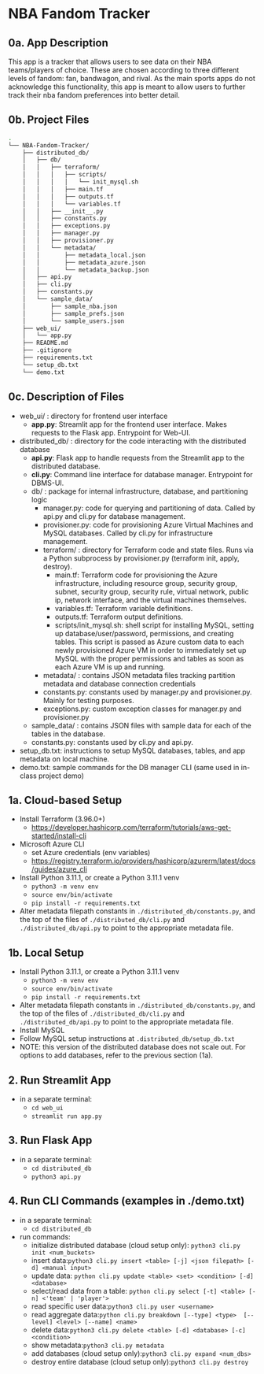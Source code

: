 # NBA Fandom Tracker

## 0a. App Description
This app is a tracker that allows users to see data on their NBA teams/players of choice. These are chosen according to three different levels of fandom: fan, bandwagon, and rival. As the main sports apps do not acknowledge this functionality, this app is meant to allow users to further track their nba fandom preferences into better detail.

## 0b. Project Files
```bash
.
└── NBA-Fandom-Tracker/
    ├── distributed_db/
    │   ├── db/
    │   │   ├── terraform/
    │   │   │   ├── scripts/
    │   │   │   │   └── init_mysql.sh
    │   │   │   ├── main.tf
    │   │   │   ├── outputs.tf
    │   │   │   └── variables.tf
    │   │   ├── __init__.py
    │   │   ├── constants.py
    │   │   ├── exceptions.py
    │   │   ├── manager.py
    │   │   ├── provisioner.py
    │   │   └── metadata/
    │   │       ├── metadata_local.json
    │   │       ├── metadata_azure.json
    │   │       └── metadata_backup.json
    │   ├── api.py
    │   ├── cli.py
    │   ├── constants.py
    │   └── sample_data/
    │       ├── sample_nba.json
    │       ├── sample_prefs.json
    │       └── sample_users.json
    ├── web_ui/
    │   └── app.py
    ├── README.md
    ├── .gitignore
    ├── requirements.txt
    └── setup_db.txt
    └── demo.txt
```
## 0c. Description of Files
- web_ui/ : directory for frontend user interface
    - **app.py**: Streamlit app for the frontend user interface. Makes requests to the Flask app. Entrypoint for Web-UI.
- distributed_db/ : directory for the code interacting with the distributed database
    - **api.py**: Flask app to handle requests from the Streamlit app to the distributed database.
    - **cli.py**: Command line interface for database manager. Entrypoint for DBMS-UI.
    - db/ : package for internal infrastructure, database, and partitioning logic 
        - manager.py: code for querying and partitioning of data. Called by api.py and cli.py for database management.
        - provisioner.py: code for provisioning Azure Virtual Machines and MySQL databases. Called by cli.py for infrastructure management.
        - terraform/ : directory for Terraform code and state files. Runs via a Python subprocess by provisioner.py (terraform init, apply, destroy).
            - main.tf: Terraform code for provisioning the Azure infrastructure, including resource group, security group, subnet, security group, security rule, virtual network, public ip, network interface, and the virtual machines themselves.
            - variables.tf: Terraform variable definitions. 
            - outputs.tf: Terraform output definitions.
            - scripts/init_mysql.sh: shell script for installing MySQL, setting up database/user/password, permissions, and creating tables. This script is passed as Azure custom data to each newly provisioned Azure VM in order to immediately set up MySQL with the proper permissions and tables as soon as each Azure VM is up and running.
        - metadata/ : contains JSON metadata files tracking partition metadata and database connection credentials
        - constants.py: constants used by manager.py and provisioner.py. Mainly for testing purposes.
        - exceptions.py: custom exception classes for manager.py and provisioner.py
    - sample_data/ : contains JSON files with sample data for each of the tables in the database.
    - constants.py: constants used by cli.py and api.py. 
- setup_db.txt: instructions to setup MySQL databases, tables, and app metadata on local machine.
- demo.txt: sample commands for the DB manager CLI (same used in in-class project demo)

## 1a. Cloud-based Setup
- Install Terraform (3.96.0+)
    - https://developer.hashicorp.com/terraform/tutorials/aws-get-started/install-cli
- Microsoft Azure CLI
    - set Azure credentials (env variables)
    - https://registry.terraform.io/providers/hashicorp/azurerm/latest/docs/guides/azure_cli
- Install Python 3.11.1, or create a Python 3.11.1 venv
    - `python3 -m venv env`
    - `source env/bin/activate`
    - `pip install -r requirements.txt`
- Alter metadata filepath  constants in `./distributed_db/constants.py`, and the top of the files of `./distributed_db/cli.py` and `./distributed_db/api.py` to point to the appropriate metadata file.

## 1b. Local Setup
- Install Python 3.11.1, or create a Python 3.11.1 venv
    - `python3 -m venv env`
    - `source env/bin/activate`
    - `pip install -r requirements.txt`
- Alter metadata filepath constants in `./distributed_db/constants.py`, and the top of the files of `./distributed_db/cli.py` and `./distributed_db/api.py` to point to the appropriate metadata file.
- Install MySQL
- Follow MySQL setup instructions at `.distributed_db/setup_db.txt`
- NOTE: this version of the distributed database does not scale out. For options to add databases, refer to the previous section (1a).

## 2. Run Streamlit App
- in a separate terminal:
    - `cd web_ui`
    - `streamlit run app.py`

## 3. Run Flask App
- in a separate terminal:
    - `cd distributed_db`
    - `python3 api.py`

## 4. Run CLI Commands (examples in ./demo.txt)
- in a separate terminal:
    - `cd distributed_db`
- run commands:
    - initialize distributed database (cloud setup only): `python3 cli.py init <num_buckets>`
    - insert data:`python3 cli.py insert <table> [-j] <json filepath> [-d] <manual input>`
    - update data: `python cli.py update <table> <set> <condition> [-d] <database>`
    - select/read data from a table: `python cli.py select [-t] <table> [-n] <'team' | 'player'>`
    - read specific user data:`python3 cli.py user <username>`
    - read aggregate data:`python cli.py breakdown [--type] <type>  [--level] <level> [--name] <name>`
    - delete data:`python3 cli.py delete <table> [-d] <database> [-c] <condition>`
    - show metadata:`python3 cli.py metadata`
    - add databases (cloud setup only):`python3 cli.py expand <num_dbs>`
    - destroy entire database (cloud setup only):`python3 cli.py destroy`
